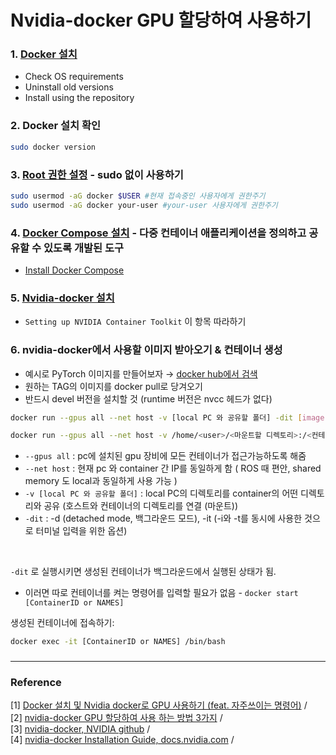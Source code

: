 # Nvidia-docker GPU 할당하여 사용하기 

### 1. [Docker 설치](https://docs.docker.com/engine/install/ubuntu/)
* Check OS requirements 
* Uninstall old versions
* Install using the repository

### 2. Docker 설치 확인 
```bash
sudo docker version
```

### 3. [Root 권한 설정](https://blusky10.tistory.com/359) - sudo 없이 사용하기
```bash
sudo usermod -aG docker $USER #현재 접속중인 사용자에게 권한주기 
sudo usermod -aG docker your-user #your-user 사용자에게 권한주기
```

### 4. [Docker Compose 설치](https://docs.microsoft.com/ko-kr/visualstudio/docker/tutorials/use-docker-compose) - 다중 컨테이너 애플리케이션을 정의하고 공유할 수 있도록 개발된 도구
* [Install Docker Compose](https://docs.docker.com/compose/install/)

### 5. [Nvidia-docker 설치](https://docs.nvidia.com/datacenter/cloud-native/container-toolkit/install-guide.html#docker)
* ```Setting up NVIDIA Container Toolkit``` 이 항목 따라하기 

### 6. nvidia-docker에서 사용할 이미지 받아오기 & 컨테이너 생성 
* 예시로 PyTorch 이미지를 만들어보자 → [docker hub에서 검색](https://hub.docker.com/r/pytorch/pytorch/tags?page=1&ordering=last_updated)
* 원하는 TAG의 이미지를 docker pull로 당겨오기 
* 반드시 devel 버전을 설치할 것 (runtime 버전은 nvcc 헤드가 없다) 
```bash
docker run --gpus all --net host -v [local PC 와 공유할 폴더] -dit [image:tag] /bin/bash   # 예시 

docker run --gpus all --net host -v /home/<user>/<마운트할 디렉토리>:/<컨테이너에 마운트할 위치> -dit pytorch/pytorch:1.8.0-cuda11.1-cudnn8-devel /bin/bash
```
  * ```--gpus all``` : pc에 설치된 gpu 장비에 모든 컨테이너가 접근가능하도록 해줌
  * ```--net host``` : 현재 pc 와 container 간 IP를 동일하게 함 ( ROS 때 편안, shared memory 도 local과 동일하게 사용 가능 )
  * ```-v [local PC 와 공유할 폴더]``` :  local PC의 디렉토리를 container의 어떤 디렉토리와 공유 (호스트와 컨테이너의 디렉토리를 연결 (마운트))
  * ```-dit``` : -d (detached mode, 백그라운드 모드), -it (-i와 -t를 동시에 사용한 것으로 터미널 입력을 위한 옵션)

<br/>

```-dit``` 로 실행시키면 생성된 컨테이너가 백그라운드에서 실행된 상태가 됨. 
* 이러면 따로 컨테이너를 켜는 명령어를 입력할 필요가 없음 - ```docker start [ContainerID or NAMES]```

생성된 컨테이너에 접속하기:
```bash
docker exec -it [ContainerID or NAMES] /bin/bash
```


### 






***
### Reference 
[1] [Docker 설치 및 Nvidia docker로 GPU 사용하기 (feat. 자주쓰이는 명령어)](https://keyog.tistory.com/43) / <br/>
[2] [nvidia-docker GPU 할당하여 사용 하는 방법 3가지](https://kyumdoctor.co.kr/18) / <br/>
[3] [nvidia-docker, NVIDIA github](https://github.com/NVIDIA/nvidia-docker) / <br/>
[4] [nvidia-docker Installation Guide, docs.nvidia.com](https://docs.nvidia.com/datacenter/cloud-native/container-toolkit/install-guide.html#docker) / <br/>



